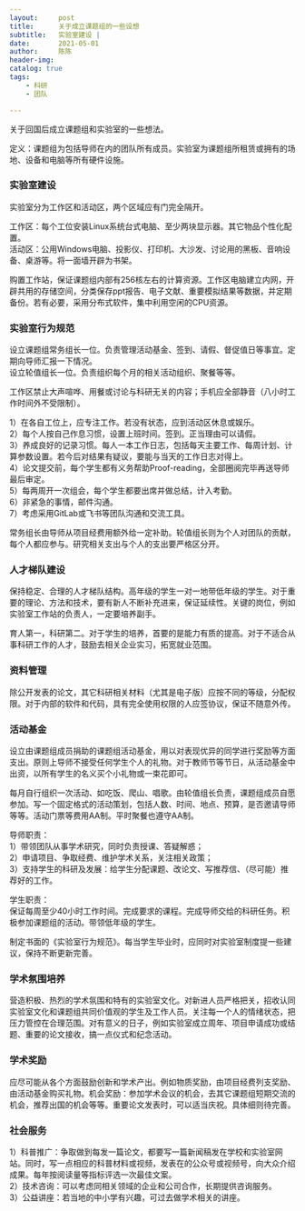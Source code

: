```yaml
---
layout:     post
title:      关于成立课题组的一些设想
subtitle:   实验室建设 | 
date:       2021-05-01
author:     陈陈
header-img:
catalog: true
tags:
    - 科研
    - 团队

---
```


关于回国后成立课题组和实验室的一些想法。

定义：课题组为包括导师在内的团队所有成员。实验室为课题组所租赁或拥有的场地、设备和电脑等所有硬件设施。

### 实验室建设

实验室分为工作区和活动区，两个区域应有门完全隔开。

工作区：每个工位安装Linux系统台式电脑、至少两块显示器。其它物品个性化配置。  
活动区：公用Windows电脑、投影仪、打印机、大沙发、讨论用的黑板、音响设备、桌游等。将一面墙开辟为书架。

购置工作站，保证课题组内部有256核左右的计算资源。工作区电脑建立内网，开辟共用的存储空间，分类保存ppt报告、电子文献、重要模拟结果等数据，并定期备份。若有必要，采用分布式软件，集中利用空闲的CPU资源。

### 实验室行为规范

设立课题组常务组长一位。负责管理活动基金、签到、请假、督促值日等事宜。定期向导师汇报一下情况。  
设立轮值组长一位。负责组织每个月的相关活动组织、聚餐等等。

工作区禁止大声喧哗、用餐或讨论与科研无关的内容；手机应全部静音（八小时工作时间外不受限制）。

1）在各自工位上，应专注工作。若没有状态，应到活动区休息或娱乐。  
2）每个人按自己作息习惯，设置上班时间。签到。正当理由可以请假。  
3）养成良好的记录习惯。每人一本工作日志，包括每天主要工作、每周计划、计算参数设置。若今后对结果有疑议，要能与当天的工作日志对得上。  
4）论文提交前，每个学生都有义务帮助Proof-reading，全部圈阅完毕再送导师最后审定。  
5）每两周开一次组会，每个学生都要出席并做总结，计入考勤。  
6）非紧急的事情，邮件沟通。  
7）考虑采用GitLab或飞书等团队沟通和交流工具。

常务组长由导师从项目经费用额外给一定补助。轮值组长则为个人对团队的贡献，每个人都应参与。研究相关支出与个人的支出要严格区分开。

### 人才梯队建设

保持稳定、合理的人才梯队结构。高年级的学生一对一地带低年级的学生。对于重要的理论、方法和技术，要有新人不断补充进来，保证延续性。关键的岗位，例如实验室工作站的负责人，一定要培养副手。

育人第一，科研第二。对于学生的培养，首要的是能力有质的提高。对于不适合从事科研工作的人才，鼓励去相关企业实习，拓宽就业范围。

### 资料管理
除公开发表的论文，其它科研相关材料（尤其是电子版）应按不同的等级，分配权限。对于内部的软件和代码，具有完全使用权限的人应签协议，保证不随意外传。

### 活动基金

设立由课题组成员捐助的课题组活动基金，用以对表现优异的同学进行奖励等方面支出。原则上导师不接受任何学生个人的礼物。对于教师节等节日，从活动基金中出资，以所有学生的名义买个小礼物或一束花即可。

每月自行组织一次活动、如吃饭、爬山、唱歌。由轮值组长负责，课题组成员自愿参加。写一个固定格式的活动策划，包括人数、时间、地点、预算，是否邀请导师等等。活动门票等费用AA制。平时聚餐也遵守AA制。

导师职责：  
1）带领团队从事学术研究，同时负责授课、答疑解惑；   
2）申请项目、争取经费、维护学术关系，关注相关政策；    
3）支持学生的科研及发展：给学生分配课题、改论文、写推荐信、（尽可能）推荐好的工作。  

学生职责：  
保证每周至少40小时工作时间。完成要求的课程。完成导师交给的科研任务。积极参加课题组的活动。带领低年级的学生。

制定书面的《实验室行为规范》。每当学生毕业时，应同时对实验室制度提一些建议，保持不断更新完善。  

### 学术氛围培养
营造积极、热烈的学术氛围和特有的实验室文化。对新进人员严格把关，招收认同实验室文化和课题组共同价值观的学生及工作人员。关注每一个人的情绪状态，把压力管控在合理范围。对有意义的日子，例如实验室成立周年、项目申请成功或结题、重要的论文接收，搞一点仪式和纪念活动。

### 学术奖励
应尽可能从各个方面鼓励创新和学术产出。例如物质奖励，由项目经费列支奖励、由活动基金购买礼物。机会奖励：参加学术会议的机会，去其它课题组短期交流的机会，推荐出国的机会等等。重要论文发表时，可以适当庆祝。具体细则待完善。

### 社会服务

1）科普推广：争取做到每发一篇论文，都要写一篇新闻稿发在学校和实验室网站。同时，写一点相应的科普材料或视频，发表在的公众号或视频号，向大众介绍成果。每年按阅读量等指标评选一次最佳文案。  
2）技术咨询：可以考虑同相关领域的企业和公司合作，长期提供咨询服务。  
3）公益讲座：若当地的中小学有兴趣，可过去做学术相关的讲座。    



